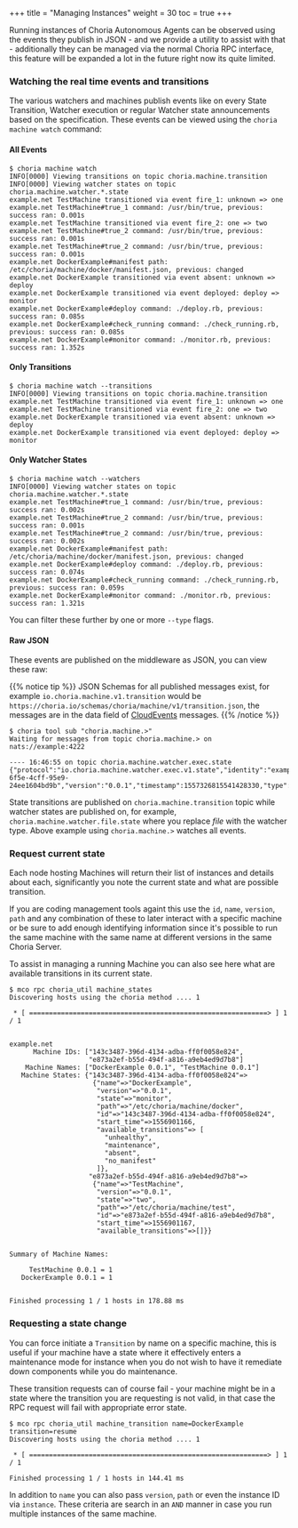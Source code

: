 +++
title = "Managing Instances"
weight = 30
toc = true
+++

Running instances of Choria Autonomous Agents can be observed using the events they publish in JSON - and we provide a utility to assist with that - additionally they can be managed via the normal Choria RPC interface, this feature will be expanded a lot in the future right now its quite limited.

### Watching the real time events and transitions

The various watchers and machines publish events like on every State Transition, Watcher execution or regular Watcher state announcements based on the specification.  These events can be viewed using the `choria machine watch` command:

#### All Events

```nohighlight
$ choria machine watch
INFO[0000] Viewing transitions on topic choria.machine.transition
INFO[0000] Viewing watcher states on topic choria.machine.watcher.*.state
example.net TestMachine transitioned via event fire_1: unknown => one
example.net TestMachine#true_1 command: /usr/bin/true, previous: success ran: 0.001s
example.net TestMachine transitioned via event fire_2: one => two
example.net TestMachine#true_2 command: /usr/bin/true, previous: success ran: 0.001s
example.net TestMachine#true_2 command: /usr/bin/true, previous: success ran: 0.001s
example.net DockerExample#manifest path: /etc/choria/machine/docker/manifest.json, previous: changed
example.net DockerExample transitioned via event absent: unknown => deploy
example.net DockerExample transitioned via event deployed: deploy => monitor
example.net DockerExample#deploy command: ./deploy.rb, previous: success ran: 0.085s
example.net DockerExample#check_running command: ./check_running.rb, previous: success ran: 0.085s
example.net DockerExample#monitor command: ./monitor.rb, previous: success ran: 1.352s
```

#### Only Transitions

```nohighlight
$ choria machine watch --transitions
INFO[0000] Viewing transitions on topic choria.machine.transition
example.net TestMachine transitioned via event fire_1: unknown => one
example.net TestMachine transitioned via event fire_2: one => two
example.net DockerExample transitioned via event absent: unknown => deploy
example.net DockerExample transitioned via event deployed: deploy => monitor
```

#### Only Watcher States

```nohighlight
$ choria machine watch --watchers
INFO[0000] Viewing watcher states on topic choria.machine.watcher.*.state
example.net TestMachine#true_1 command: /usr/bin/true, previous: success ran: 0.002s
example.net TestMachine#true_2 command: /usr/bin/true, previous: success ran: 0.001s
example.net TestMachine#true_2 command: /usr/bin/true, previous: success ran: 0.002s
example.net DockerExample#manifest path: /etc/choria/machine/docker/manifest.json, previous: changed
example.net DockerExample#deploy command: ./deploy.rb, previous: success ran: 0.074s
example.net DockerExample#check_running command: ./check_running.rb, previous: success ran: 0.059s
example.net DockerExample#monitor command: ./monitor.rb, previous: success ran: 1.321s
```

You can filter these further by one or more `--type` flags.

#### Raw JSON

These events are published on the middleware as JSON, you can view these raw:

{{% notice tip %}}
JSON Schemas for all published messages exist, for example `io.choria.machine.v1.transition` would be `https://choria.io/schemas/choria/machine/v1/transition.json`, the messages are in the data field of [CloudEvents](https://cloudevents.io) messages.
{{% /notice %}}

```nohighlight
$ choria tool sub "choria.machine.>"
Waiting for messages from topic choria.machine.> on nats://example:4222

---- 16:46:55 on topic choria.machine.watcher.exec.state
{"protocol":"io.choria.machine.watcher.exec.v1.state","identity":"example.net","id":"79933942-6f5e-4cff-95e9-24ee1604bd9b","version":"0.0.1","timestamp":1557326815541428330,"type":"exec","machine":"DockerExample","name":"check_running","command":"./check_running.rb","previous_outcome":"success","previous_run_time":62199712}
```

State transitions are published on `choria.machine.transition` topic while watcher states are published on, for example, `choria.machine.watcher.file.state` where you replace *file* with the watcher type. Above example using `choria.machine.>` watches all events.

### Request current state

Each node hosting Machines will return their list of instances and details about each, significantly you note the current state and what are possible transition.

If you are coding management tools againt this use the `id`, `name`, `version`, `path` and any combination of these to later interact with a specific machine or be sure to add enough identifying information since it's possible to run the same machine with the same name at different versions in the same Choria Server.

To assist in managing a running Machine you can also see here what are available transitions in its current state.

```nohighlight
$ mco rpc choria_util machine_states
Discovering hosts using the choria method .... 1

 * [ ============================================================> ] 1 / 1


example.net
      Machine IDs: ["143c3487-396d-4134-adba-ff0f0058e824",
                    "e873a2ef-b55d-494f-a816-a9eb4ed9d7b8"]
    Machine Names: ["DockerExample 0.0.1", "TestMachine 0.0.1"]
   Machine States: {"143c3487-396d-4134-adba-ff0f0058e824"=>
                     {"name"=>"DockerExample",
                      "version"=>"0.0.1",
                      "state"=>"monitor",
                      "path"=>"/etc/choria/machine/docker",
                      "id"=>"143c3487-396d-4134-adba-ff0f0058e824",
                      "start_time"=>1556901166,
                      "available_transitions"=> [
                        "unhealthy",
                        "maintenance",
                        "absent",
                        "no_manifest"
                      ]},
                    "e873a2ef-b55d-494f-a816-a9eb4ed9d7b8"=>
                     {"name"=>"TestMachine",
                      "version"=>"0.0.1",
                      "state"=>"two",
                      "path"=>"/etc/choria/machine/test",
                      "id"=>"e873a2ef-b55d-494f-a816-a9eb4ed9d7b8",
                      "start_time"=>1556901167,
                      "available_transitions"=>[]}}


Summary of Machine Names:

     TestMachine 0.0.1 = 1
   DockerExample 0.0.1 = 1


Finished processing 1 / 1 hosts in 178.88 ms
```

### Requesting a state change

You can force initiate a `Transition` by name on a specific machine, this is useful if your machine have a state where it effectively enters a maintenance mode for instance when you do not wish to have it remediate down components while you do maintenance.

These transition requests can of course fail - your machine might be in a state where the transition you are requesting is not valid, in that case the RPC request will fail with appropriate error state.

```nohighlight
$ mco rpc choria_util machine_transition name=DockerExample transition=resume
Discovering hosts using the choria method .... 1

 * [ ============================================================> ] 1 / 1

Finished processing 1 / 1 hosts in 144.41 ms
```

In addition to `name` you can also pass `version`, `path` or even the instance ID via `instance`.  These criteria are search in an `AND` manner in case you run multiple instances of the same machine.